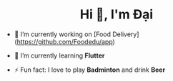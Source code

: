 <h1 align="center">Hi 👋, I'm Đại</h1>

- 🔭 I’m currently working on [Food Delivery] (https://github.com/Foodedu/app)

- 🌱 I’m currently learning **Flutter**

- ⚡ Fun fact: I love to play **Badminton** and drink **Beer**

<!--
**daivph/daivph** is a ✨ _special_ ✨ repository because its `README.md` (this file) appears on your GitHub profile.

Here are some ideas to get you started:

- 🔭 I’m currently working on ...
- 🌱 I’m currently learning ...
- 👯 I’m looking to collaborate on ...
- 🤔 I’m looking for help with ...
- 💬 Ask me about ...
- 📫 How to reach me: ...
- 😄 Pronouns: ...
- ⚡ Fun fact: I love to play **Badminton** and drink **Beer**
-->

